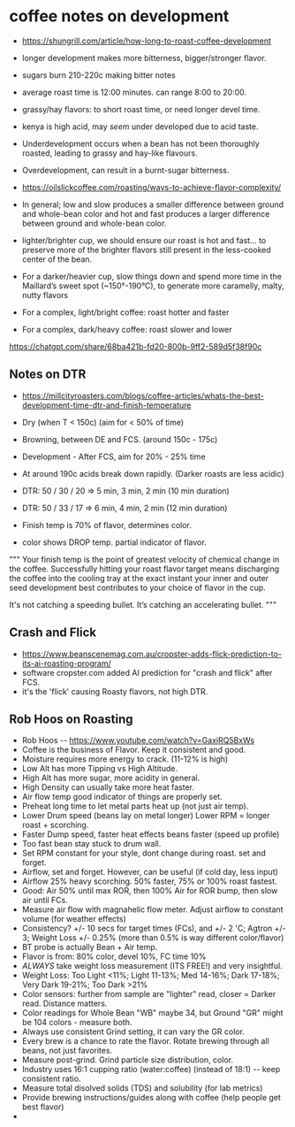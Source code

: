 
# coffee notes on development


 - https://shungrill.com/article/how-long-to-roast-coffee-development

 - longer development makes more bitterness, bigger/stronger flavor.
 - sugars burn 210-220c making bitter notes

 - average roast time is 12:00 minutes. can range 8:00 to 20:00.

 - grassy/hay flavors: to short roast time, or need longer devel time. 
 - kenya is high acid, may *seem* under developed due to acid taste.

 - Underdevelopment occurs when a bean has not been thoroughly roasted,
   leading to grassy and hay-like flavours.
 - Overdevelopment, can result in a burnt-sugar bitterness.

 - https://oilslickcoffee.com/roasting/ways-to-achieve-flavor-complexity/

 - In general; low and slow produces a smaller difference between ground
   and whole-bean color and hot and fast produces a larger difference between
   ground and whole-bean color.
 - lighter/brighter cup, we should ensure our roast is hot and fast...
   to preserve more of the brighter flavors still present in the
   less-cooked center of the bean.
 - For a darker/heavier cup, slow things down and spend more time in
   the Maillard’s sweet spot (~150°-190°C), to generate more caramelly,
   malty, nutty flavors
 - For a complex, light/bright coffee: roast hotter and faster
 - For a complex, dark/heavy coffee: roast slower and lower


https://chatgpt.com/share/68ba421b-fd20-800b-9ff2-589d5f38f90c


## Notes on DTR

 - https://millcityroasters.com/blogs/coffee-articles/whats-the-best-development-time-dtr-and-finish-temperature

 - Dry (when T < 150c) (aim for < 50% of time)
 - Browning, between DE and FCS. (around 150c - 175c)
 - Development - After FCS, aim for 20% - 25% time
 - At around 190c acids break down rapidly. (Darker roasts are less acidic)
 - DTR: 50 / 30 / 20 => 5 min, 3 min, 2 min (10 min duration)
 - DTR: 50 / 33 / 17 => 6 min, 4 min, 2 min (12 min duration)

 - Finish temp is 70% of flavor, determines color.
 - color shows DROP temp. partial indicator of flavor.

"""
Your finish temp is the point of greatest velocity of chemical change in the coffee. Successfully hitting your roast flavor target means discharging the coffee into the cooling tray at the exact instant your inner and outer seed development best contributes to your choice of flavor in the cup.

It's not catching a speeding bullet. It’s catching an accelerating bullet.
"""

## Crash and Flick

 - https://www.beanscenemag.com.au/cropster-adds-flick-prediction-to-its-ai-roasting-program/
 - software cropster.com added AI prediction for "crash and flick" after FCS.
 - it's the 'flick' causing Roasty flavors, not high DTR.

## Rob Hoos on Roasting
 - Rob Hoos -- https://www.youtube.com/watch?v=GaxiRQ5BxWs
 - Coffee is the business of Flavor. Keep it consistent and good.
 - Moisture requires more energy to crack. (11-12% is high)
 - Low Alt has more Tipping vs High Altitude.
 - High Alt has more sugar, more acidity in general.
 - High Density can usually take more heat faster.
 - Air flow temp good indicator of things are properly set.
 - Preheat long time to let metal parts heat up (not just air temp).
 - Lower Drum speed (beans lay on metal longer) Lower RPM = longer roast + scorching.
 - Faster Dump speed, faster heat effects beans faster (speed up profile)
 - Too fast bean stay stuck to drum wall.
 - Set RPM constant for your style, dont change during roast. set and forget.
 - Airflow, set and forget. However, can be useful (if cold day, less input)
 - Airflow 25% heavy scorching. 50% faster, 75% or 100% roast fastest.
 - Good: Air 50% until max ROR, then 100% Air for ROR bump, then slow air until FCs.
 - Measure air flow with magnahelic flow meter. Adjust airflow to constant volume (for weather effects)
 - Consistency? +/- 10 secs for target times (FCs), and +/- 2 'C; Agtron +/- 3; Weight Loss +/- 0.25% (more than 0.5% is way different color/flavor)
 - BT probe is actually Bean + Air temp.
 - Flavor is from: 80% color, devel 10%, FC time 10%
 - *ALWAYS* take weight loss measurement (ITS FREE!) and very insightful.
 - Weight Loss: Too Light <11%; Light 11-13%; Med 14-16%; Dark 17-18%; Very Dark 19-21%; Too Dark >21%
 - Color sensors: further from sample are "lighter" read, closer = Darker read.  Distance matters.
 - Color readings for Whole Bean "WB" maybe 34, but Ground "GR" might be 104 colors - measure both.
 - Always use consistent Grind setting, it can vary the GR color.
 - Every brew is a chance to rate the flavor. Rotate brewing through all beans, not just favorites.
 - Measure post-grind. Grind particle size distribution, color.
 - Industry uses 16:1 cupping ratio (water:coffee) (instead of 18:1) -- keep consistent ratio.
 - Measure total disolved solids (TDS) and solubility (for lab metrics)
 - Provide brewing instructions/guides along with coffee (help people get best flavor)
 - 



